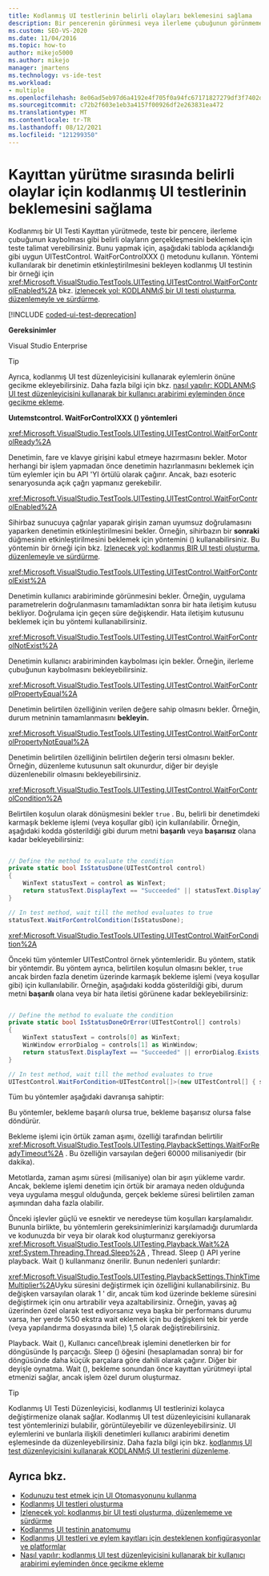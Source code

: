 ```yaml
---
title: Kodlanmış UI testlerinin belirli olayları beklemesini sağlama
description: Bir pencerenin görünmesi veya ilerleme çubuğunun görünmemesi gibi belirli olayların gerçekleşmesini beklemek için kodlanmış UI testi kayıttan yürütme testinin nasıl yapılacağını öğrenin.
ms.custom: SEO-VS-2020
ms.date: 11/04/2016
ms.topic: how-to
author: mikejo5000
ms.author: mikejo
manager: jmartens
ms.technology: vs-ide-test
ms.workload:
- multiple
ms.openlocfilehash: 8e06ad5eb97d6a4192e4f705f0a94fc67171827279df3f7402d6b3e4bd264e4f
ms.sourcegitcommit: c72b2f603e1eb3a4157f00926df2e263831ea472
ms.translationtype: MT
ms.contentlocale: tr-TR
ms.lasthandoff: 08/12/2021
ms.locfileid: "121299350"
---
```

# <a name="make-coded-ui-tests-wait-for-specific-events-during-playback"></a>Kayıttan yürütme sırasında belirli olaylar için kodlanmış UI testlerinin beklemesini sağlama

Kodlanmış bir UI Testi Kayıttan yürütmede, teste bir pencere, ilerleme çubuğunun kaybolması gibi belirli olayların gerçekleşmesini beklemek için teste talimat verebilirsiniz. Bunu yapmak için, aşağıdaki tabloda açıklandığı gibi uygun UITestControl. WaitForControlXXX () metodunu kullanın. Yöntemi kullanılarak bir denetimin etkinleştirilmesini bekleyen kodlanmış UI testinin bir örneği için <xref:Microsoft.VisualStudio.TestTools.UITesting.UITestControl.WaitForControlEnabled%2A> bkz. [izlenecek yol: KODLANMıŞ bir UI testi oluşturma, düzenlemeyle ve sürdürme](../test/walkthrough-creating-editing-and-maintaining-a-coded-ui-test.md).

[!INCLUDE [coded-ui-test-deprecation](includes/coded-ui-test-deprecation.md)]

**Gereksinimler**

Visual Studio Enterprise

> [!TIP]
> Ayrıca, kodlanmış UI test düzenleyicisini kullanarak eylemlerin önüne gecikme ekleyebilirsiniz. Daha fazla bilgi için bkz. [nasıl yapılır: KODLANMıŞ UI test düzenleyicisini kullanarak bir kullanıcı arabirimi eyleminden önce gecikme ekleme](editing-coded-ui-tests-using-the-coded-ui-test-editor.md#insert-a-delay-before-a-ui-action).

**Uııtemstcontrol. WaitForControlXXX () yöntemleri**

<xref:Microsoft.VisualStudio.TestTools.UITesting.UITestControl.WaitForControlReady%2A>

Denetimin, fare ve klavye girişini kabul etmeye hazırmasını bekler. Motor herhangi bir işlem yapmadan önce denetimin hazırlanmasını beklemek için tüm eylemler için bu API 'YI örtülü olarak çağırır. Ancak, bazı esoteric senaryosunda açık çağrı yapmanız gerekebilir.

<xref:Microsoft.VisualStudio.TestTools.UITesting.UITestControl.WaitForControlEnabled%2A>

Sihirbaz sunucuya çağrılar yaparak girişin zaman uyumsuz doğrulamasını yaparken denetimin etkinleştirilmesini bekler. Örneğin, sihirbazın bir **sonraki** düğmesinin etkinleştirilmesini beklemek için yöntemini () kullanabilirsiniz. Bu yöntemin bir örneği için bkz. [Izlenecek yol: kodlanmış BIR UI testi oluşturma, düzenlemeyle ve sürdürme](../test/walkthrough-creating-editing-and-maintaining-a-coded-ui-test.md).

<xref:Microsoft.VisualStudio.TestTools.UITesting.UITestControl.WaitForControlExist%2A>

Denetimin kullanıcı arabiriminde görünmesini bekler. Örneğin, uygulama parametrelerin doğrulanmasını tamamladıktan sonra bir hata iletişim kutusu bekliyor. Doğrulama için geçen süre değişkendir. Hata iletişim kutusunu beklemek için bu yöntemi kullanabilirsiniz.

<xref:Microsoft.VisualStudio.TestTools.UITesting.UITestControl.WaitForControlNotExist%2A>

Denetimin kullanıcı arabiriminden kaybolması için bekler. Örneğin, ilerleme çubuğunun kaybolmasını bekleyebilirsiniz.

<xref:Microsoft.VisualStudio.TestTools.UITesting.UITestControl.WaitForControlPropertyEqual%2A>

Denetimin belirtilen özelliğinin verilen değere sahip olmasını bekler. Örneğin, durum metninin tamamlanmasını **bekleyin.**

<xref:Microsoft.VisualStudio.TestTools.UITesting.UITestControl.WaitForControlPropertyNotEqual%2A>

Denetimin belirtilen özelliğinin belirtilen değerin tersi olmasını bekler. Örneğin, düzenleme kutusunun salt okunurdur, diğer bir deyişle düzenlenebilir olmasını bekleyebilirsiniz.

<xref:Microsoft.VisualStudio.TestTools.UITesting.UITestControl.WaitForControlCondition%2A>

Belirtilen koşulun olarak dönüşmesini bekler `true` . Bu, belirli bir denetimdeki karmaşık bekleme işlemi (veya koşullar gibi) için kullanılabilir. Örneğin, aşağıdaki kodda gösterildiği gibi durum metni **başarılı** veya **başarısız** olana kadar bekleyebilirsiniz:

```csharp

// Define the method to evaluate the condition
private static bool IsStatusDone(UITestControl control)
{
    WinText statusText = control as WinText;
    return statusText.DisplayText == "Succeeded" || statusText.DisplayText == "Failed";
}

// In test method, wait till the method evaluates to true
statusText.WaitForControlCondition(IsStatusDone);
```

 <xref:Microsoft.VisualStudio.TestTools.UITesting.UITestControl.WaitForCondition%2A>

Önceki tüm yöntemler UITestControl örnek yöntemleridir. Bu yöntem, statik bir yöntemdir. Bu yöntem ayrıca, belirtilen koşulun olmasını bekler, `true` ancak birden fazla denetim üzerinde karmaşık bekleme işlemi (veya koşullar gibi) için kullanılabilir. Örneğin, aşağıdaki kodda gösterildiği gibi, durum metni **başarılı** olana veya bir hata iletisi görünene kadar bekleyebilirsiniz:

```csharp

// Define the method to evaluate the condition
private static bool IsStatusDoneOrError(UITestControl[] controls)
{
    WinText statusText = controls[0] as WinText;
    WinWindow errorDialog = controls[1] as WinWindow;
    return statusText.DisplayText == "Succeeded" || errorDialog.Exists;
}

// In test method, wait till the method evaluates to true
UITestControl.WaitForCondition<UITestControl[]>(new UITestControl[] { statusText, errorDialog }, IsStatusDoneOrError);
```

Tüm bu yöntemler aşağıdaki davranışa sahiptir:

Bu yöntemler, bekleme başarılı olursa true, bekleme başarısız olursa false döndürür.

Bekleme işlemi için örtük zaman aşımı, özelliği tarafından belirtilir <xref:Microsoft.VisualStudio.TestTools.UITesting.PlaybackSettings.WaitForReadyTimeout%2A> . Bu özelliğin varsayılan değeri 60000 milisaniyedir (bir dakika).

Metotlarda, zaman aşımı süresi (milisaniye) olan bir aşırı yükleme vardır. Ancak, bekleme işlemi denetim için örtük bir aramaya neden olduğunda veya uygulama meşgul olduğunda, gerçek bekleme süresi belirtilen zaman aşımından daha fazla olabilir.

Önceki işlevler güçlü ve esnektir ve neredeyse tüm koşulları karşılamalıdır. Bununla birlikte, bu yöntemlerin gereksinimlerinizi karşılamadığı durumlarda ve kodunuzda bir veya bir olarak kod oluşturmanız gerekiyorsa <xref:Microsoft.VisualStudio.TestTools.UITesting.Playback.Wait%2A> <xref:System.Threading.Thread.Sleep%2A> , Thread. Sleep () API yerine playback. Wait () kullanmanız önerilir. Bunun nedenleri şunlardır:

<xref:Microsoft.VisualStudio.TestTools.UITesting.PlaybackSettings.ThinkTimeMultiplier%2A>Uyku süresini değiştirmek için özelliğini kullanabilirsiniz. Bu değişken varsayılan olarak 1 ' dir, ancak tüm kod üzerinde bekleme süresini değiştirmek için onu artırabilir veya azaltabilirsiniz. Örneğin, yavaş ağ üzerinden özel olarak test ediyorsanız veya başka bir performans durumu varsa, her yerde %50 ekstra wait eklemek için bu değişkeni tek bir yerde (veya yapılandırma dosyasında bile) 1,5 olarak değiştirebilirsiniz.

Playback. Wait (), Kullanıcı cancel\break işlemini denetlerken bir for döngüsünde Iş parçacığı. Sleep () öğesini (hesaplamadan sonra) bir for döngüsünde daha küçük parçalara göre dahili olarak çağırır. Diğer bir deyişle oynatma. Wait (), bekleme sonundan önce kayıttan yürütmeyi iptal etmenizi sağlar, ancak işlem özel durum oluşturmaz.

> [!TIP]
> Kodlanmış UI Testi Düzenleyicisi, kodlanmış UI testlerinizi kolayca değiştirmenize olanak sağlar. Kodlanmış UI test düzenleyicisini kullanarak test yöntemlerinizi bulabilir, görüntüleyebilir ve düzenleyebilirsiniz. UI eylemlerini ve bunlarla ilişkili denetimleri kullanıcı arabirimi denetim eşlemesinde da düzenleyebilirsiniz. Daha fazla bilgi için bkz. [kodlanmış UI test düzenleyicisini kullanarak KODLANMıŞ UI testlerini düzenleme](../test/editing-coded-ui-tests-using-the-coded-ui-test-editor.md).

## <a name="see-also"></a>Ayrıca bkz.

- [Kodunuzu test etmek için UI Otomasyonunu kullanma](../test/use-ui-automation-to-test-your-code.md)
- [Kodlanmış UI testleri oluşturma](../test/use-ui-automation-to-test-your-code.md)
- [İzlenecek yol: kodlanmış bir UI testi oluşturma, düzenlememe ve sürdürme](../test/walkthrough-creating-editing-and-maintaining-a-coded-ui-test.md)
- [Kodlanmış UI testinin anatomumu](../test/anatomy-of-a-coded-ui-test.md)
- [Kodlanmış UI testleri ve eylem kayıtları için desteklenen konfigürasyonlar ve platformlar](../test/supported-configurations-and-platforms-for-coded-ui-tests-and-action-recordings.md)
- [Nasıl yapılır: kodlanmış UI test düzenleyicisini kullanarak bir kullanıcı arabirimi eyleminden önce gecikme ekleme](editing-coded-ui-tests-using-the-coded-ui-test-editor.md#insert-a-delay-before-a-ui-action)
